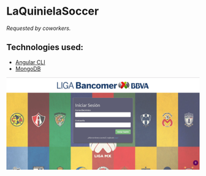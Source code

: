 # LaQuinielaSoccer

_Requested by coworkers._

## Technologies used:

* [Angular CLI](https://github.com/angular/angular-cli)
* [MongoDB](https://www.mongodb.com/)

![Login Page](https://raw.githubusercontent.com/fervillarrealm/laquinielasoccer/master/src/assets/img/screen01.png)